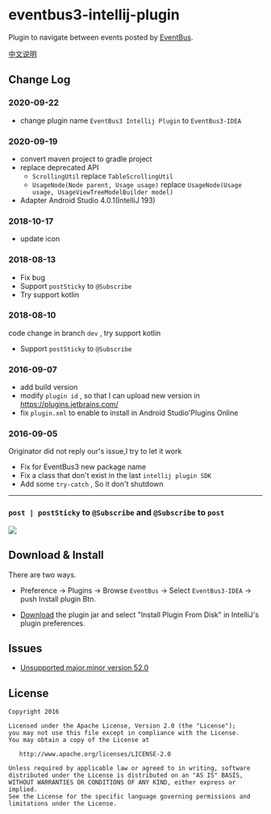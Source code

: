 # eventbus3-intellij-plugin

Plugin to navigate between events posted by [EventBus](https://github.com/greenrobot/EventBus).

[中文说明](./README-zh.md)

## Change Log

### 2020-09-22
- change plugin name `EventBus3 Intellij Plugin` to `EventBus3-IDEA`

### 2020-09-19
- convert maven project to gradle project
- replace deprecated API
    - `ScrollingUtil` replace `TableScrollingUtil`
    - `UsageNode(Node parent, Usage usage)` replace `UsageNode(Usage usage, UsageViewTreeModelBuilder model)`
- Adapter Android Studio 4.0.1(IntelliJ 193)

### 2018-10-17

- update icon

### 2018-08-13

- Fix bug
- Support `postSticky` to `@Subscribe`
- Try support kotlin

### 2018-08-10

code change in branch `dev` , try support kotlin

- Support `postSticky` to `@Subscribe`


### 2016-09-07
- add build version
- modify `plugin id` , so that I can upload new version in https://plugins.jetbrains.com/
- fix `plugin.xml` to enable to install in Android Studio'Plugins Online

### 2016-09-05
Originator did not reply our's issue,I try to let it work

- Fix for EventBus3 new package name
- Fix a class that don't exist in the last `intellij plugin SDK`
- Add some `try-catch` , So it don't shutdown

----



### `post | postSticky` to `@Subscribe` and `@Subscribe` to `post`

![](https://raw.githubusercontent.com/kgmyshin/eventbus3-intellij-plugin/master/art/cap.gif)


## Download & Install

There are two ways.

- Preference -> Plugins -> Browse `EventBus` -> Select `EventBus3-IDEA` -> push Install plugin Btn.

- [Download](https://github.com/likfe/eventbus3-intellij-plugin/raw/master/eventbus3-intellij-plugin.jar) the plugin jar and select "Install Plugin From Disk" in IntelliJ's plugin preferences.

## Issues

- [Unsupported major.minor version 52.0](https://github.com/likfe/eventbus3-intellij-plugin/issues/1)


## License 

```
Copyright 2016

Licensed under the Apache License, Version 2.0 (the "License");
you may not use this file except in compliance with the License.
You may obtain a copy of the License at

   http://www.apache.org/licenses/LICENSE-2.0

Unless required by applicable law or agreed to in writing, software
distributed under the License is distributed on an "AS IS" BASIS,
WITHOUT WARRANTIES OR CONDITIONS OF ANY KIND, either express or implied.
See the License for the specific language governing permissions and
limitations under the License.
```
